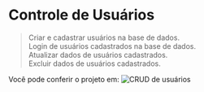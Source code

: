 # Controle de Usuários

>Criar e cadastrar usuários na base de dados.  
Login de usuários cadastrados na base de dados.  
Atualizar dados de usuários cadastrados.  
Excluir dados de usuários cadastrados.

Você pode conferir o projeto em: ![CRUD de usuários](https://pedrohammes.github.io/CRUD-de-usuarios/)